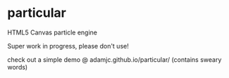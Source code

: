 # particular
HTML5 Canvas particle engine

Super work in progress, please don't use!

check out a simple demo @ adamjc.github.io/particular/ (contains sweary words)
